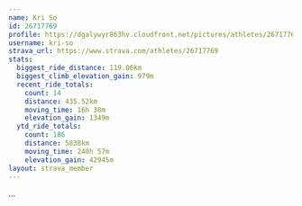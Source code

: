 ```yaml
---
name: Kri So
id: 26717769
profile: https://dgalywyr863hv.cloudfront.net/pictures/athletes/26717769/7761026/13/large.jpg
username: kri-so
strava_url: https://www.strava.com/athletes/26717769
stats:
  biggest_ride_distance: 119.06km
  biggest_climb_elevation_gain: 979m
  recent_ride_totals:
    count: 14
    distance: 435.52km
    moving_time: 16h 38m
    elevation_gain: 1349m
  ytd_ride_totals:
    count: 186
    distance: 5838km
    moving_time: 240h 57m
    elevation_gain: 42945m
layout: strava_member
--- 
```

...
